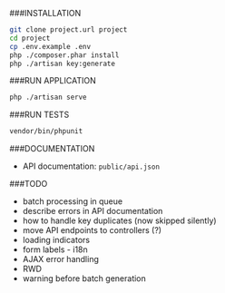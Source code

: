 ###INSTALLATION
```bash
git clone project.url project
cd project
cp .env.example .env
php ./composer.phar install
php ./artisan key:generate
```

###RUN APPLICATION  
```bash
php ./artisan serve
```

###RUN TESTS  
```bash
vendor/bin/phpunit
```

###DOCUMENTATION
- API documentation: `public/api.json`

###TODO
- batch processing in queue
- describe errors in API documentation
- how to handle key duplicates (now skipped silently)
- move API endpoints to controllers (?)
- loading indicators
- form labels - i18n
- AJAX error handling
- RWD
- warning before batch generation
